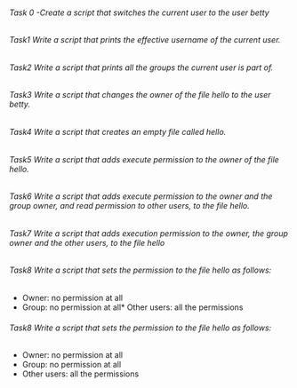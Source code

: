 ###### Task 0 -Create a script that switches the current user to the user betty
###### Task1 Write a script that prints the effective username of the current user.
###### Task2 Write a script that prints all the groups the current user is part of.
###### Task3 Write a script that changes the owner of the file hello to the user betty.
###### Task4 Write a script that creates an empty file called hello.
###### Task5 Write a script that adds execute permission to the owner of the file hello.
###### Task6 Write a script that adds execute permission to the owner and the group owner, and read permission to other users, to the file hello.
###### Task7 Write a script that adds execution permission to the owner, the group owner and the other users, to the file hello
###### Task8 Write a script that sets the permission to the file hello as follows:
* Owner: no permission at all
* Group: no permission at all\* Other users: all the permissions
###### Task8 Write a script that sets the permission to the file hello as follows:
* Owner: no permission at all
* Group: no permission at all
* Other users: all the permissions
